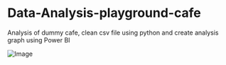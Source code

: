 # Data-Analysis-playground-cafe
Analysis of dummy cafe, clean csv file using python and create analysis graph using Power BI

![Image](https://github.com/user-attachments/assets/c0f75c45-5d48-4c03-86ef-0c6b268d682e)
